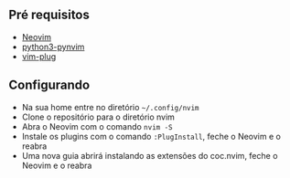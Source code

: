 ## Pré requisitos

- [Neovim](https://neovim.io/)
- [python3-pynvim](https://packages.debian.org/sid/python3-pynvim)
- [vim-plug](https://github.com/junegunn/vim-plug)

## Configurando

- Na sua home entre no diretório ```~/.config/nvim```
- Clone o repositório para o diretório nvim
- Abra o Neovim com o comando ```nvim -S```
- Instale os plugins com o comando ```:PlugInstall```, feche o Neovim e o reabra
- Uma nova guia abrirá instalando as extensões do coc.nvim, feche o Neovim e o reabra
